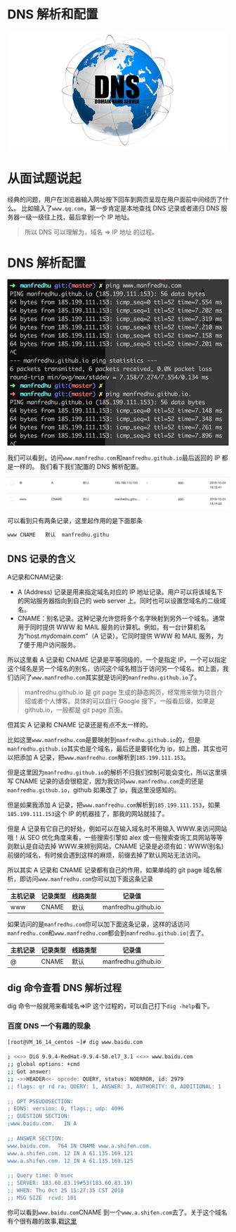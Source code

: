 # DNS 解析和配置

![DNS](../images/dns.png)

# 从面试题说起

经典的问题，用户在浏览器输入网址按下回车到网页呈现在用户面前中间经历了什么。
比如输入了`www.qq.com`，第一步肯定是本地查找 DNS 记录或者递归 DNS 服务器一级一级往上找，最后拿到一个 IP 地址。

> 所以 DNS 可以理解为，域名 => IP 地址 的过程。

# DNS 解析配置

![DNS记录](../images/dns-parse-1.png)

我们可以看到，访问`www.manfredhu.com`和`manfredhu.github.io`最后返回的 IP 都是一样的。
我们看下我们配置的 DNS 解析配置。

![DNS解析](../images/dns-parse-2.png)

可以看到只有两条记录，这里起作用的是下面那条

```bash
www	CNAME	默认	manfredhu.githu
```

## DNS 记录的含义

A记录和CNAM记录:
- A (Address) 记录是用来指定域名对应的 IP 地址记录。用户可以将该域名下的网站服务器指向到自己的 web server 上。同时也可以设置您域名的二级域名。
- CNAME：别名记录。这种记录允许您将多个名字映射到另外一个域名。通常用于同时提供 WWW 和 MAIL 服务的计算机。例如，有一台计算机名为“host.mydomain.com”（A 记录）。它同时提供 WWW 和 MAIL 服务，为了便于用户访问服务。


所以这里看 A 记录和 CNAME 记录是平等同级的，一个是指定 IP，一个可以指定这个域名是另一个域名的别名，访问这个域名相当于访问另一个域名。如上面，我们访问了`www.manfredhu.com`其实就是访问的`manfredhu.github.io`了。


> manfredhu.github.io 是 git page 生成的静态网页，经常用来做为项目介绍或者个人博客。具体的可以自行 Google 搜下，一般看后缀，如果是 github.io，一般都是 git page 页面。

但其实 A 记录和 CNAME 记录还是有点不太一样的。

比如这里`www.manfredhu.com`是要映射到`manfredhu.github.io`的，但是`manfredhu.github.io`其实也是个域名，最后还是要转化为 ip，如上图，其实也可以把添加 A 记录，把`www.manfredhu.com`解析到`185.199.111.153`。

但是这里因为`manfredhu.github.io`的解析不归我们控制可能会变化，所以这里填写 CNAME 记录的话会很稳定，因为我访问`www.manfredhu.com`走的还是`manfredhu.github.io`，github 如果改了 ip，我这里没感知的。

但是如果我添加 A 记录，把`www.manfredhu.com`解析到`185.199.111.153`，如果`185.199.111.153`这个 IP 的机器挂了，那我的网站就挂了。

但是 A 记录有它自己的好处，例如可以在输入域名时不用输入 WWW.来访问网站哦！从 SEO 优化角度来看，一些搜索引擎如 alex 或一些搜索查询工具网站等等则默认是自动去掉 WWW.来辨别网站，CNAME 记录是必须有如：WWW(别名)前缀的域名，有时候会遇到这样的麻烦，前缀去掉了默认网站无法访问。


所以其实 A 记录和 CNAME 记录都有自己的作用，如果单纯的 git page 域名解析，即访问`www.manfredhu.com`你可以加下面这条记录

| 主机记录 | 记录类型 | 线路类型 | 记录值              |
| -------- | -------- | -------- | ------------------- |
| www      | CNAME    | 默认     | manfredhu.github.io |


如果访问的是`manfredhu.com`你可以加下面这条记录，这样的话访问`manfredhu.com`和`www.manfredhu.com`都会到`manfredhu.github.io|`去了。

| 主机记录 | 记录类型 | 线路类型 | 记录值              |
| -------- | -------- | -------- | ------------------- |
| @        | CNAME    | 默认     | manfredhu.github.io |


## dig 命令查看 DNS 解析过程

dig 命令一般就用来看域名=>IP 这个过程的，可以自己打下`dig -help`看下。

### 百度 DNS 一个有趣的现象

```bash
[root@VM_16_14_centos ~]# dig www.baidu.com

; <<>> DiG 9.9.4-RedHat-9.9.4-50.el7_3.1 <<>> www.baidu.com
;; global options: +cmd
;; Got answer:
;; ->>HEADER<<- opcode: QUERY, status: NOERROR, id: 2979
;; flags: qr rd ra; QUERY: 1, ANSWER: 3, AUTHORITY: 0, ADDITIONAL: 1

;; OPT PSEUDOSECTION:
; EDNS: version: 0, flags:; udp: 4096
;; QUESTION SECTION:
;www.baidu.com.   IN A

;; ANSWER SECTION:
www.baidu.com.  764 IN CNAME www.a.shifen.com.
www.a.shifen.com. 12 IN A 61.135.169.121
www.a.shifen.com. 12 IN A 61.135.169.125

;; Query time: 0 msec
;; SERVER: 183.60.83.19#53(183.60.83.19)
;; WHEN: Thu Oct 25 15:27:35 CST 2018
;; MSG SIZE  rcvd: 101
```

你可以看到`www.baidu.com`CNAME 到一个`www.a.shifen.com`去了。关于这个域名有个很有趣的故事,戳[这里](https://www.zhihu.com/question/20100901)
